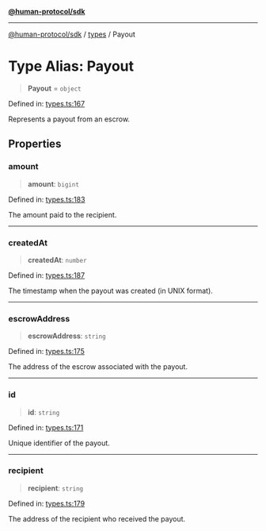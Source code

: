[**@human-protocol/sdk**](../../README.md)

***

[@human-protocol/sdk](../../modules.md) / [types](../README.md) / Payout

# Type Alias: Payout

> **Payout** = `object`

Defined in: [types.ts:167](https://github.com/humanprotocol/human-protocol/blob/4856a3f52f40cebc5467b639c48c93c09d17622b/packages/sdk/typescript/human-protocol-sdk/src/types.ts#L167)

Represents a payout from an escrow.

## Properties

### amount

> **amount**: `bigint`

Defined in: [types.ts:183](https://github.com/humanprotocol/human-protocol/blob/4856a3f52f40cebc5467b639c48c93c09d17622b/packages/sdk/typescript/human-protocol-sdk/src/types.ts#L183)

The amount paid to the recipient.

***

### createdAt

> **createdAt**: `number`

Defined in: [types.ts:187](https://github.com/humanprotocol/human-protocol/blob/4856a3f52f40cebc5467b639c48c93c09d17622b/packages/sdk/typescript/human-protocol-sdk/src/types.ts#L187)

The timestamp when the payout was created (in UNIX format).

***

### escrowAddress

> **escrowAddress**: `string`

Defined in: [types.ts:175](https://github.com/humanprotocol/human-protocol/blob/4856a3f52f40cebc5467b639c48c93c09d17622b/packages/sdk/typescript/human-protocol-sdk/src/types.ts#L175)

The address of the escrow associated with the payout.

***

### id

> **id**: `string`

Defined in: [types.ts:171](https://github.com/humanprotocol/human-protocol/blob/4856a3f52f40cebc5467b639c48c93c09d17622b/packages/sdk/typescript/human-protocol-sdk/src/types.ts#L171)

Unique identifier of the payout.

***

### recipient

> **recipient**: `string`

Defined in: [types.ts:179](https://github.com/humanprotocol/human-protocol/blob/4856a3f52f40cebc5467b639c48c93c09d17622b/packages/sdk/typescript/human-protocol-sdk/src/types.ts#L179)

The address of the recipient who received the payout.
